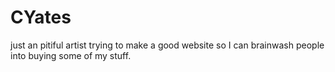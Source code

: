 # CYates
just an pitiful artist trying to make a good website so I can brainwash people into buying some of my stuff.
